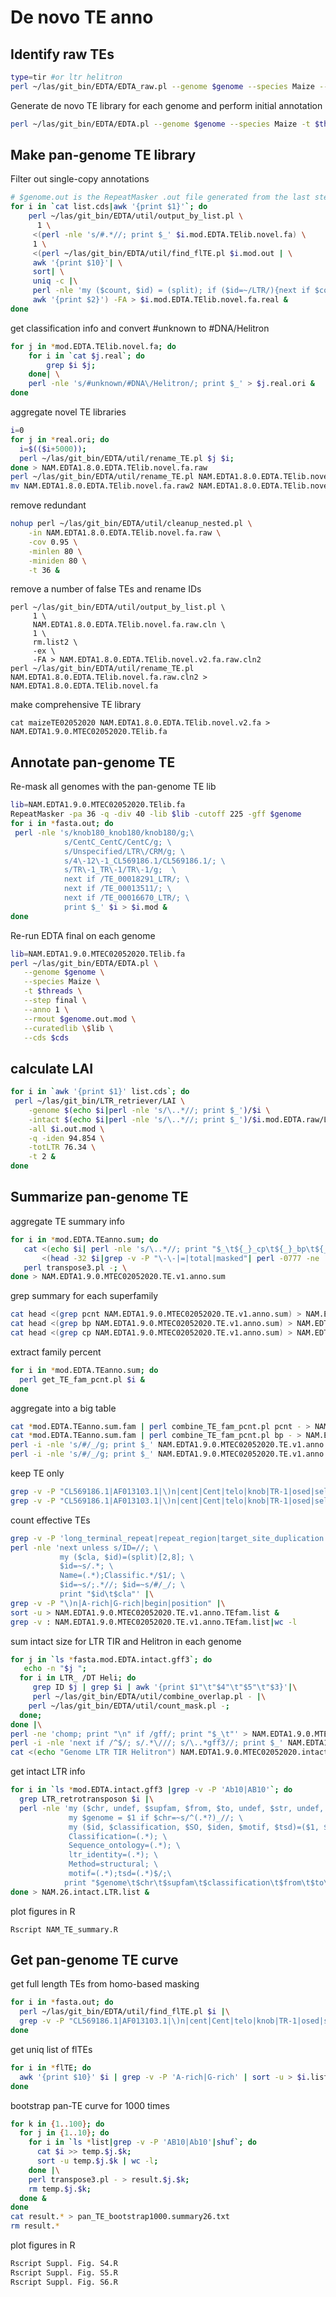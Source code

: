 #  De novo TE anno

## Identify raw TEs

```bash
type=tir #or ltr helitron
perl ~/las/git_bin/EDTA/EDTA_raw.pl --genome $genome --species Maize --type $type -t $threads
```
Generate de novo TE library for each genome and perform initial annotation

```bash
perl ~/las/git_bin/EDTA/EDTA.pl --genome $genome --species Maize -t $threads --cds $cds --curatedlib maizeTE02052020 --anno 1
```


## Make pan-genome TE library

Filter out single-copy annotations

```bash
# $genome.out is the RepeatMasker .out file generated from the last step, located in $genome.mod.EDTA.anno/
for i in `cat list.cds|awk '{print $1}'`; do
    perl ~/las/git_bin/EDTA/util/output_by_list.pl \
      1 \
     <(perl -nle 's/#.*//; print $_' $i.mod.EDTA.TElib.novel.fa) \
     1 \
     <(perl ~/las/git_bin/EDTA/util/find_flTE.pl $i.mod.out | \
     awk '{print $10}'| \
     sort| \
     uniq -c |\
     perl -nle 'my ($count, $id) = (split); if ($id=~/LTR/){next if $count<=2} else {next if $count ==1} print $_' |\
     awk '{print $2}') -FA > $i.mod.EDTA.TElib.novel.fa.real &
done
```

get classification info and convert #unknown to #DNA/Helitron

```bash
for j in *mod.EDTA.TElib.novel.fa; do 
    for i in `cat $j.real`; do 
        grep $i $j; 
    done| \
    perl -nle 's/#unknown/#DNA\/Helitron/; print $_' > $j.real.ori & 
done
```

aggregate novel TE libraries

```bash
i=0
for j in *real.ori; do
  i=$(($i+5000));
  perl ~/las/git_bin/EDTA/util/rename_TE.pl $j $i;
done > NAM.EDTA1.8.0.EDTA.TElib.novel.fa.raw
perl ~/las/git_bin/EDTA/util/rename_TE.pl NAM.EDTA1.8.0.EDTA.TElib.novel.fa.raw > NAM.EDTA1.8.0.EDTA.TElib.novel.fa.raw2
mv NAM.EDTA1.8.0.EDTA.TElib.novel.fa.raw2 NAM.EDTA1.8.0.EDTA.TElib.novel.fa.raw
```

remove redundant

```bash
nohup perl ~/las/git_bin/EDTA/util/cleanup_nested.pl \
    -in NAM.EDTA1.8.0.EDTA.TElib.novel.fa.raw \
    -cov 0.95 \
    -minlen 80 \
    -miniden 80 \
    -t 36 &
```
remove a number of false TEs and rename IDs

```
perl ~/las/git_bin/EDTA/util/output_by_list.pl \
     1 \
     NAM.EDTA1.8.0.EDTA.TElib.novel.fa.raw.cln \
     1 \
     rm.list2 \
     -ex \
     -FA > NAM.EDTA1.8.0.EDTA.TElib.novel.v2.fa.raw.cln2
perl ~/las/git_bin/EDTA/util/rename_TE.pl NAM.EDTA1.8.0.EDTA.TElib.novel.fa.raw.cln2 > NAM.EDTA1.8.0.EDTA.TElib.novel.fa
```
make comprehensive TE library

```
cat maizeTE02052020 NAM.EDTA1.8.0.EDTA.TElib.novel.v2.fa > NAM.EDTA1.9.0.MTEC02052020.TElib.fa
```


## Annotate pan-genome TE

Re-mask all genomes with the pan-genome TE lib

```bash
lib=NAM.EDTA1.9.0.MTEC02052020.TElib.fa
RepeatMasker -pa 36 -q -div 40 -lib $lib -cutoff 225 -gff $genome
for i in *fasta.out; do
 perl -nle 's/knob180_knob180/knob180/g;\
            s/CentC_CentC/CentC/g; \
            s/Unspecified/LTR\/CRM/g; \
            s/4\-12\-1_CL569186.1/CL569186.1/; \
            s/TR\-1_TR\-1/TR\-1/g;  \
            next if /TE_00018291_LTR/; \
            next if /TE_00013511/; \
            next if /TE_00016670_LTR/; \
            print $_' $i > $i.mod &
done
```

Re-run EDTA final on each genome

```bash
lib=NAM.EDTA1.9.0.MTEC02052020.TElib.fa
perl ~/las/git_bin/EDTA/EDTA.pl \
   --genome $genome \
   --species Maize \
   -t $threads \
   --step final \
   --anno 1 \
   --rmout $genome.out.mod \
   --curatedlib \$lib \
   --cds $cds
```


## calculate LAI

```bash
for i in `awk '{print $1}' list.cds`; do
 perl ~/las/git_bin/LTR_retriever/LAI \
    -genome $(echo $i|perl -nle 's/\..*//; print $_')/$i \
    -intact $(echo $i|perl -nle 's/\..*//; print $_')/$i.mod.EDTA.raw/LTR/$i.mod.pass.list \
    -all $i.out.mod \
    -q -iden 94.854 \
    -totLTR 76.34 \
    -t 2 &
done
```


## Summarize pan-genome TE

aggregate TE summary info

```bash
for i in *mod.EDTA.TEanno.sum; do
   cat <(echo $i| perl -nle 's/\..*//; print "$_\t${_}_cp\t${_}_bp\t${_}_pcnt"')\
       <(head -32 $i|grep -v -P "\-\-|=|total|masked"| perl -0777 -ne 's/\s+unknown/\nLTR_unknown/; print $_' |grep %) |\
   perl transpose3.pl -; \
done > NAM.EDTA1.9.0.MTEC02052020.TE.v1.anno.sum
```

grep summary for each superfamily

```bash
cat head <(grep pcnt NAM.EDTA1.9.0.MTEC02052020.TE.v1.anno.sum) > NAM.EDTA1.9.0.MTEC02052020.TE.v1.anno.pcnt.txt
cat head <(grep bp NAM.EDTA1.9.0.MTEC02052020.TE.v1.anno.sum) > NAM.EDTA1.9.0.MTEC02052020.TE.v1.anno.bp.txt
cat head <(grep cp NAM.EDTA1.9.0.MTEC02052020.TE.v1.anno.sum) > NAM.EDTA1.9.0.MTEC02052020.TE.v1.anno.cp.txt
```

extract family percent

```bash
for i in *mod.EDTA.TEanno.sum; do
  perl get_TE_fam_pcnt.pl $i &
done
```

aggregate into a big table

```bash
cat *mod.EDTA.TEanno.sum.fam | perl combine_TE_fam_pcnt.pl pcnt - > NAM.EDTA1.9.0.MTEC02052020.TE.v1.anno.sum.fam
cat *mod.EDTA.TEanno.sum.fam | perl combine_TE_fam_pcnt.pl bp - > NAM.EDTA1.9.0.MTEC02052020.TE.v1.anno.sum.fam.bp
perl -i -nle 's/#/_/g; print $_' NAM.EDTA1.9.0.MTEC02052020.TE.v1.anno.sum.fam
perl -i -nle 's/#/_/g; print $_' NAM.EDTA1.9.0.MTEC02052020.TE.v1.anno.sum.fam.bp
```

keep TE only

```bash
grep -v -P "CL569186.1|AF013103.1|\)n|cent|Cent|telo|knob|TR-1|osed|sela" NAM.EDTA1.9.0.MTEC02052020.TE.v1.anno.sum.fam > NAM.EDTA1.9.0.MTEC02052020.TE.v1.1.anno.sum.fam
grep -v -P "CL569186.1|AF013103.1|\)n|cent|Cent|telo|knob|TR-1|osed|sela" NAM.EDTA1.9.0.MTEC02052020.TE.v1.anno.sum.fam.bp > NAM.EDTA1.9.0.MTEC02052020.TE.v1.1.anno.sum.fam.bp
```

count effective TEs

```bash
grep -v -P 'long_terminal_repeat|repeat_region|target_site_duplication' *mod.EDTA.TEanno.gff3 |\
perl -nle 'next unless s/ID=//; \
           my ($cla, $id)=(split)[2,8]; \
           $id=~s/.*; \
           Name=(.*);Classific.*/$1/; \
           $id=~s/;.*//; $id=~s/#/_/; \
           print "$id\t$cla"' |\
grep -v -P "\)n|A-rich|G-rich|begin|position" |\
sort -u > NAM.EDTA1.9.0.MTEC02052020.TE.v1.anno.TEfam.list &
grep -v : NAM.EDTA1.9.0.MTEC02052020.TE.v1.anno.TEfam.list|wc -l
```

sum intact size for LTR TIR and Helitron in each genome

```bash
for j in `ls *fasta.mod.EDTA.intact.gff3`; do
   echo -n "$j ";
  for i in LTR_ /DT Heli; do
     grep ID $j | grep $i | awk '{print $1"\t"$4"\t"$5"\t"$3}'|\
     perl ~/las/git_bin/EDTA/util/combine_overlap.pl - |\
    perl ~/las/git_bin/EDTA/util/count_mask.pl -;
  done;
done |\
perl -ne 'chomp; print "\n" if /gff/; print "$_\t"' > NAM.EDTA1.9.0.MTEC02052020.intact.sum &
perl -i -nle 'next if /^$/; s/.*\///; s/\..*gff3//; print $_' NAM.EDTA1.9.0.MTEC02052020.intact.sum
cat <(echo "Genome LTR TIR Helitron") NAM.EDTA1.9.0.MTEC02052020.intact.sum > NAM.EDTA1.9.0.MTEC02052020.intact.sum.txt
````

get intact LTR info

```bash
for i in `ls *mod.EDTA.intact.gff3 |grep -v -P 'Ab10|AB10'`; do
  grep LTR_retrotransposon $i |\
  perl -nle 'my ($chr, undef, $supfam, $from, $to, undef, $str, undef, $info)=(split); \
             my $genome = $1 if $chr=~s/^(.*?)_//; \
             my ($id, $classification, $SO, $iden, $motif, $tsd)=($1, $2, $3, $4, $5, $6) if $info=~/Name=(.*);\
             Classification=(.*); \
             Sequence_ontology=(.*); \
             ltr_identity=(.*); \
             Method=structural; \
             motif=(.*);tsd=(.*)$/;\
            print "$genome\t$chr\t$supfam\t$classification\t$from\t$to\t$str\t$id\t$SO\t$motif\t$tsd\t$iden"';
done > NAM.26.intact.LTR.list &
```

plot figures in R

```
Rscript NAM_TE_summary.R
```


## Get pan-genome TE curve


get full length TEs from homo-based masking

```bash
for i in *fasta.out; do
  perl ~/las/git_bin/EDTA/util/find_flTE.pl $i |\
  grep -v -P "CL569186.1|AF013103.1|\)n|cent|Cent|telo|knob|TR-1|osed|sela" > $i.flTE &
done
```

get uniq list of flTEs

```bash
for i in *flTE; do
  awk '{print $10}' $i | grep -v -P 'A-rich|G-rich' | sort -u > $i.list &
done
```

bootstrap pan-TE curve for 1000 times
```bash
for k in {1..100}; do
  for j in {1..10}; do
    for i in `ls *list|grep -v -P 'AB10|Ab10'|shuf`; do
      cat $i >> temp.$j.$k;
      sort -u temp.$j.$k | wc -l;
    done |\
    perl transpose3.pl - > result.$j.$k;
    rm temp.$j.$k;
  done &
done
cat result.* > pan_TE_bootstrap1000.summary26.txt
rm result.*
```

plot figures in R
```bash
Rscript Suppl. Fig. S4.R
Rscript Suppl. Fig. S5.R
Rscript Suppl. Fig. S6.R
```
